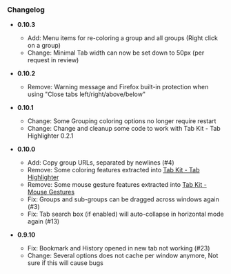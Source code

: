 ### Changelog


- **0.10.3**
  - Add: Menu items for re-coloring a group and all groups (Right click on a group)
  - Change: Minimal Tab width can now be set down to 50px (per request in review)

- **0.10.2**
  - Remove: Warning message and Firefox built-in protection when using "Close tabs left/right/above/below"

- **0.10.1**
  - Change: Some Grouping coloring options no longer require restart
  - Change: Change and cleanup some code to work with Tab Kit - Tab Highlighter 0.2.1

- **0.10.0**
  - Add: Copy group URLs, separated by newlines (#4)
  - Remove: Some coloring features extracted into [Tab Kit - Tab Highlighter](https://github.com/tabkit/tab-highlighter)
  - Remove: Some mouse gesture features extracted into [Tab Kit - Mouse Gestures](https://github.com/tabkit/mouse-gestures)
  - Fix: Groups and sub-groups can be dragged across windows again (#3)
  - Fix: Tab search box (if enabled) will auto-collapse in horizontal mode again (#13)

- **0.9.10**
  - Fix: Bookmark and History opened in new tab not working (#23)
  - Change: Several options does not cache per window anymore, Not sure if this will cause bugs
